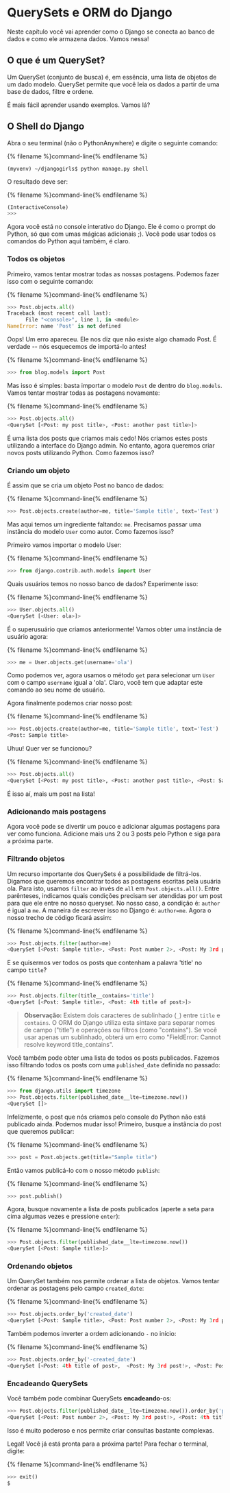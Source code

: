 # QuerySets e ORM do Django

Neste capítulo você vai aprender como o Django se conecta ao banco de dados e como ele armazena dados. Vamos nessa!

## O que é um QuerySet?

Um QuerySet (conjunto de busca) é, em essência, uma lista de objetos de um dado modelo. QuerySet permite que você leia os dados a partir de uma base de dados, filtre e ordene.

É mais fácil aprender usando exemplos. Vamos lá?

## O Shell do Django

Abra o seu terminal (não o PythonAnywhere) e digite o seguinte comando:

{% filename %}command-line{% endfilename %}

    (myvenv) ~/djangogirls$ python manage.py shell
    

O resultado deve ser:

{% filename %}command-line{% endfilename %}

```python
(InteractiveConsole)
>>>
```

Agora você está no console interativo do Django. Ele é como o prompt do Python, só que com umas mágicas adicionais ;). Você pode usar todos os comandos do Python aqui também, é claro.

### Todos os objetos

Primeiro, vamos tentar mostrar todas as nossas postagens. Podemos fazer isso com o seguinte comando:

{% filename %}command-line{% endfilename %}

```python
>>> Post.objects.all()
Traceback (most recent call last):
      File "<console>", line 1, in <module>
NameError: name 'Post' is not defined
```

Oops! Um erro apareceu. Ele nos diz que não existe algo chamado Post. É verdade -- nós esquecemos de importá-lo antes!

{% filename %}command-line{% endfilename %}

```python
>>> from blog.models import Post
```

Mas isso é simples: basta importar o modelo `Post` de dentro do `blog.models`. Vamos tentar mostrar todas as postagens novamente:

{% filename %}command-line{% endfilename %}

```python
>>> Post.objects.all()
<QuerySet [<Post: my post title>, <Post: another post title>]>
```

É uma lista dos posts que criamos mais cedo! Nós criamos estes posts utilizando a interface do Django admin. No entanto, agora queremos criar novos posts utilizando Python. Como fazemos isso?

### Criando um objeto

É assim que se cria um objeto Post no banco de dados:

{% filename %}command-line{% endfilename %}

```python
>>> Post.objects.create(author=me, title='Sample title', text='Test')
```

Mas aqui temos um ingrediente faltando: `me`. Precisamos passar uma instância do modelo `User` como autor. Como fazemos isso?

Primeiro vamos importar o modelo User:

{% filename %}command-line{% endfilename %}

```python
>>> from django.contrib.auth.models import User
```

Quais usuários temos no nosso banco de dados? Experimente isso:

{% filename %}command-line{% endfilename %}

```python
>>> User.objects.all()
<QuerySet [<User: ola>]>
```

É o superusuário que criamos anteriormente! Vamos obter uma instância de usuário agora:

{% filename %}command-line{% endfilename %}

```python
>>> me = User.objects.get(username='ola')
```

Como podemos ver, agora usamos o método `get` para selecionar um `User` com o campo `username` igual a 'ola'. Claro, você tem que adaptar este comando ao seu nome de usuário.

Agora finalmente podemos criar nosso post:

{% filename %}command-line{% endfilename %}

```python
>>> Post.objects.create(author=me, title='Sample title', text='Test')
<Post: Sample title>
```

Uhuu! Quer ver se funcionou?

{% filename %}command-line{% endfilename %}

```python
>>> Post.objects.all()
<QuerySet [<Post: my post title>, <Post: another post title>, <Post: Sample title>]>
```

É isso aí, mais um post na lista!

### Adicionando mais postagens

Agora você pode se divertir um pouco e adicionar algumas postagens para ver como funciona. Adicione mais uns 2 ou 3 posts pelo Python e siga para a próxima parte.

### Filtrando objetos

Um recurso importante dos QuerySets é a possibilidade de filtrá-los. Digamos que queremos encontrar todos as postagens escritas pela usuária ola. Para isto, usamos `filter` ao invés de `all` em `Post.objects.all()`. Entre parênteses, indicamos quais condições precisam ser atendidas por um post para que ele entre no nosso queryset. No nosso caso, a condição é: `author` é igual a `me`. A maneira de escrever isso no Django é: `author=me`. Agora o nosso trecho de código ficará assim:

{% filename %}command-line{% endfilename %}

```python
>>> Post.objects.filter(author=me)
<QuerySet [<Post: Sample title>, <Post: Post number 2>, <Post: My 3rd post!>, <Post: 4th title of post>]>
```

E se quisermos ver todos os posts que contenham a palavra 'title' no campo `title`?

{% filename %}command-line{% endfilename %}

```python
>>> Post.objects.filter(title__contains='title')
<QuerySet [<Post: Sample title>, <Post: 4th title of post>]>
```

> **Observação:** Existem dois caracteres de sublinhado (`_`) entre `title` e `contains`. O ORM do Django utiliza esta sintaxe para separar nomes de campo ("title") e operações ou filtros (como "contains"). Se você usar apenas um sublinhado, obterá um erro como "FieldError: Cannot resolve keyword title_contains".

Você também pode obter uma lista de todos os posts publicados. Fazemos isso filtrando todos os posts com uma `published_date` definida no passado:

{% filename %}command-line{% endfilename %}

```python
>>> from django.utils import timezone
>>> Post.objects.filter(published_date__lte=timezone.now())
<QuerySet []>
```

Infelizmente, o post que nós criamos pelo console do Python não está publicado ainda. Podemos mudar isso! Primeiro, busque a instância do post que queremos publicar:

{% filename %}command-line{% endfilename %}

```python
>>> post = Post.objects.get(title="Sample title")
```

Então vamos publicá-lo com o nosso método `publish`:

{% filename %}command-line{% endfilename %}

```python
>>> post.publish()
```

Agora, busque novamente a lista de posts publicados (aperte a seta para cima algumas vezes e pressione `enter`):

{% filename %}command-line{% endfilename %}

```python
>>> Post.objects.filter(published_date__lte=timezone.now())
<QuerySet [<Post: Sample title>]>
```

### Ordenando objetos

Um QuerySet também nos permite ordenar a lista de objetos. Vamos tentar ordenar as postagens pelo campo `created_date`:

{% filename %}command-line{% endfilename %}

```python
>>> Post.objects.order_by('created_date')
<QuerySet [<Post: Sample title>, <Post: Post number 2>, <Post: My 3rd post!>, <Post: 4th title of post>]>
```

Também podemos inverter a ordem adicionando `-` no início:

{% filename %}command-line{% endfilename %}

```python
>>> Post.objects.order_by('-created_date')
<QuerySet [<Post: 4th title of post>,  <Post: My 3rd post!>, <Post: Post number 2>, <Post: Sample title>]>
```

### Encadeando QuerySets

Você também pode combinar QuerySets **encadeando**-os:

```python
>>> Post.objects.filter(published_date__lte=timezone.now()).order_by('published_date')
<QuerySet [<Post: Post number 2>, <Post: My 3rd post!>, <Post: 4th title of post>, <Post: Sample title>]>
```

Isso é muito poderoso e nos permite criar consultas bastante complexas.

Legal! Você já está pronta para a próxima parte! Para fechar o terminal, digite:

{% filename %}command-line{% endfilename %}

```python
>>> exit()
$
```